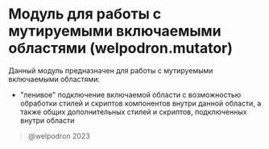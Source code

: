 # Модуль для работы с мутируемыми включаемыми областями (welpodron.mutator)

Данный модуль предназначен для работы с мутируемыми включаемыми областями:
- "ленивое" подключение включаемой области с возможностью обработки стилей и скриптов компонентов внутри данной области, а также общих дополнительных стилей и скриптов, подключенных внутри области

> @welpodron 2023